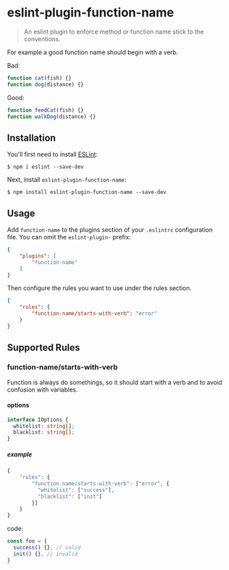 # eslint-plugin-function-name

> An eslint plugin to enforce method or function name stick to the conventions.

For example a good function name should begin with a verb.

Bad:

```js
function cat(fish) {}
function dog(distance) {}
```

Good:

```js
function feedCat(fish) {}
function walkDog(distance) {}
```

## Installation

You'll first need to install [ESLint](http://eslint.org):

```
$ npm i eslint --save-dev
```

Next, install `eslint-plugin-function-name`:

```
$ npm install eslint-plugin-function-name --save-dev
```


## Usage

Add `function-name` to the plugins section of your `.eslintrc` configuration file. You can omit the `eslint-plugin-` prefix:

```json
{
    "plugins": [
        "function-name"
    ]
}
```


Then configure the rules you want to use under the rules section.

```json
{
    "rules": {
        "function-name/starts-with-verb": "error"
    }
}
```

## Supported Rules

### function-name/starts-with-verb

Function is always do somethings, so it should start with a verb and to avoid confusion with variables.

#### options

```typescript
interface IOptions {
  whitelist: string[];
  blacklist: string[];
}
```

##### example

```javascript
{
    "rules": {
        "function-name/starts-with-verb": ["error", {
          "whitelist": ["success"],
          "blacklist": ["init"]
        }]
    }
}
```

code:

```js
const foo = {
  success() {}, // valid
  init() {}, // invalid
}
```

